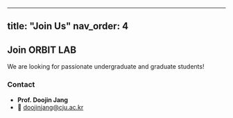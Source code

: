 
---
title: "Join Us"
nav_order: 4
---

## Join ORBIT LAB

We are looking for passionate undergraduate and graduate students!

### Contact
- **Prof. Doojin Jang**
- 📧 doojinjang@cju.ac.kr

